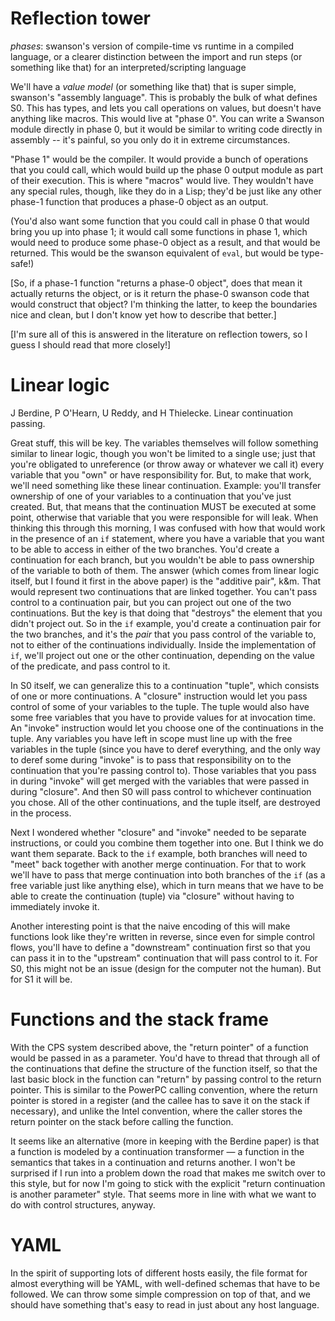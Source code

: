 # Reflection tower

*phases*: swanson's version of compile-time vs runtime in a compiled language,
or a clearer distinction between the import and run steps (or something like
that) for an interpreted/scripting language

We'll have a *value model* (or something like that) that is super simple,
swanson's "assembly language".  This is probably the bulk of what defines S0.
This has types, and lets you call operations on values, but doesn't have
anything like macros.  This would live at "phase 0".  You can write a Swanson
module directly in phase 0, but it would be similar to writing code directly in
assembly -- it's painful, so you only do it in extreme circumstances.

"Phase 1" would be the compiler.  It would provide a bunch of operations that
you could call, which would build up the phase 0 output module as part of their
execution.  This is where "macros" would live.  They wouldn't have any special
rules, though, like they do in a Lisp; they'd be just like any other phase-1
function that produces a phase-0 object as an output.

(You'd also want some function that you could call in phase 0 that would bring
you up into phase 1; it would call some functions in phase 1, which would need
to produce some phase-0 object as a result, and that would be returned.  This
would be the swanson equivalent of `eval`, but would be type-safe!)

[So, if a phase-1 function "returns a phase-0 object", does that mean it
actually returns the object, or is it return the phase-0 swanson code that would
construct that object?  I'm thinking the latter, to keep the boundaries nice and
clean, but I don't know yet how to describe that better.]

[I'm sure all of this is answered in the literature on reflection towers, so I
guess I should read that more closely!]

# Linear logic

J Berdine, P O'Hearn, U Reddy, and H Thielecke.  Linear continuation passing.

Great stuff, this will be key.  The variables themselves will follow something
similar to linear logic, though you won't be limited to a single use; just that
you're obligated to unreference (or throw away or whatever we call it) every
variable that you "own" or have responsibility for.  But, to make that work,
we'll need something like these linear continuation.  Example: you'll transfer
ownership of one of your variables to a continuation that you've just created.
But, that means that the continuation MUST be executed at some point, otherwise
that variable that you were responsible for will leak.  When thinking this
through this morning, I was confused with how that would work in the presence of
an `if` statement, where you have a variable that you want to be able to access
in either of the two branches.  You'd create a continuation for each branch, but
you wouldn't be able to pass ownership of the variable to both of them.  The
answer (which comes from linear logic itself, but I found it first in the above
paper) is the "additive pair", k&m.  That would represent two continuations that
are linked together.  You can't pass control to a continuation pair, but you can
project out one of the two continuations.  But the key is that doing that
"destroys" the element that you didn't project out.  So in the `if` example,
you'd create a continuation pair for the two branches, and it's the *pair* that
you pass control of the variable to, not to either of the continuations
individually.  Inside the implementation of `if`, we'll project out one or the
other continuation, depending on the value of the predicate, and pass control to
it.

In S0 itself, we can generalize this to a continuation "tuple", which consists
of one or more continuations.  A "closure" instruction would let you pass
control of some of your variables to the tuple.  The tuple would also have some
free variables that you have to provide values for at invocation time.  An
"invoke" instruction would let you choose one of the continuations in the tuple.
Any variables you have left in scope must line up with the free variables in the
tuple (since you have to deref everything, and the only way to deref some during
"invoke" is to pass that responsibility on to the continuation that you're
passing control to).  Those variables that you pass in during "invoke" will get
merged with the variables that were passed in during "closure".  And then S0
will pass control to whichever continuation you chose.  All of the other
continuations, and the tuple itself, are destroyed in the process.

Next I wondered whether "closure" and "invoke" needed to be separate
instructions, or could you combine them together into one.  But I think we do
want them separate.  Back to the `if` example, both branches will need to "meet"
back together with another merge continuation.  For that to work we'll have to
pass that merge continuation into both branches of the `if` (as a free variable
just like anything else), which in turn means that we have to be able to create
the continuation (tuple) via "closure" without having to immediately invoke it.

Another interesting point is that the naive encoding of this will make functions
look like they're written in reverse, since even for simple control flows,
you'll have to define a "downstream" continuation first so that you can pass it
in to the "upstream" continuation that will pass control to it.  For S0, this
might not be an issue (design for the computer not the human).  But for S1 it
will be.

# Functions and the stack frame

With the CPS system described above, the "return pointer" of a function would be
passed in as a parameter.  You'd have to thread that through all of the
continuations that define the structure of the function itself, so that the last
basic block in the function can "return" by passing control to the return
pointer.  This is similar to the PowerPC calling convention, where the return
pointer is stored in a register (and the callee has to save it on the stack if
necessary), and unlike the Intel convention, where the caller stores the return
pointer on the stack before calling the function.

It seems like an alternative (more in keeping with the Berdine paper) is that a
function is modeled by a continuation transformer — a function in the semantics
that takes in a continuation and returns another.  I won't be surprised if I run
into a problem down the road that makes me switch over to this style, but for
now I'm going to stick with the explicit "return continuation is another
parameter" style.  That seems more in line with what we want to do with control
structures, anyway.

# YAML

In the spirit of supporting lots of different hosts easily, the file format for
almost everything will be YAML, with well-defined schemas that have to be
followed.  We can throw some simple compression on top of that, and we should
have something that's easy to read in just about any host language.
